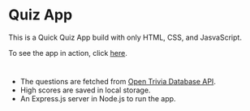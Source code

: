 # Quiz App
This is a Quick Quiz App build with only HTML, CSS, and JasvaScript.

To see the app in action, click [here](https://quiz-app-maria.herokuapp.com/).
#
* The questions are fetched from [Open Trivia Database API](https://opentdb.com/).
* High scores are saved in local storage.
* An Express.js server in Node.js to run the app.

